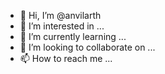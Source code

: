 - 👋 Hi, I’m @anvilarth
- 👀 I’m interested in ...
- 🌱 I’m currently learning ...
- 💞️ I’m looking to collaborate on ...
- 📫 How to reach me ...

<!---
anvilarth/anvilarth is a ✨ special ✨ repository because its `README.md` (this file) appears on your GitHub profile.
You can click the Preview link to take a look at your changes.
--->
